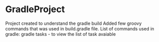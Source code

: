 # GradleProject
Project created to understand the gradle build 
Added few groovy commands that was used in build.gradle file.
List of commands used in gradle:
gradle tasks - to view the list of task avaiable
